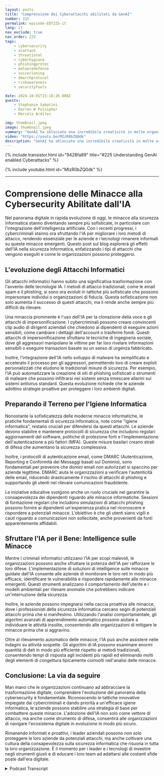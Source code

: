 ```yaml
---
layout: posts
title: "Comprensione dei Cyberattacchi abilitati da GenAI"
number: 225
permalink: episode-EDT225-it
lang: it
nav_exclude: true
nav_order: 225
tags:
    - cybersecurity
    - aiattack
    - threatintel
    - cyberhygiene
    - phishingprotec
    - malwaredefense
    - voicecloning
    - dmarchprotocol
    - riskawareness
    - securitytools

date: 2024-10-01T15:18:26.808Z
guests:
    - Stephanie Sabatini
    - Darren W Pulsipher
    - Marcelo Ardiles

img: thumbnail.jpeg
image: thumbnail.jpeg
summary: "GenAI ha sbloccato una incredibile creatività in molte organizzazioni, compresi i criminali informatici organizzati. Questi strumenti hanno fornito ai cybercriminali una pletora di nuovi attacchi che stanno cogliendo molte organizzazioni alla sprovvista. In questo episodio, Darren intervista Stephani Sabitini e Marcelo Ardiles, entrambi esperti di cybersecurity in prima linea nella guerra informatica che è in pieno svolgimento. Scopri le loro prospettive sugli attacchi abilitati da GenAI e su come rilevarli e prevenirli."
video: "https://youtu.be/MIzR0bZQ0dk"
description: "GenAI ha sbloccato una incredibile creatività in molte organizzazioni, compresi i criminali informatici organizzati. Questi strumenti hanno fornito ai cybercriminali una pletora di nuovi attacchi che stanno cogliendo molte organizzazioni alla sprovvista. In questo episodio, Darren intervista Stephani Sabitini e Marcelo Ardiles, entrambi esperti di cybersecurity in prima linea nella guerra informatica che è in pieno svolgimento. Scopri le loro prospettive sugli attacchi abilitati da GenAI e su come rilevarli e prevenirli."
---
```


<div>
{% include transistor.html id="9428fa89" title="#225 Understanding GenAI enabled Cyberattacks" %}

{% include youtube.html id="MIzR0bZQ0dk" %}
</div>

---

# Comprensione delle Minacce alla Cybersecurity Abilitate dall'IA

Nel panorama digitale in rapida evoluzione di oggi, le minacce alla sicurezza informatica stanno diventando sempre più sofisticate, in particolare con l'integrazione dell'intelligenza artificiale. Con i recenti progressi, i cybercriminali stanno ora sfruttando l'IA per migliorare i loro metodi di attacco, rendendo essenziale per le aziende e i tecnologi rimanere informati su queste minacce emergenti. Questo post sul blog esplorerà gli effetti dell'IA nella sicurezza informatica, enfatizzando i tipi di attacchi che vengono eseguiti e come le organizzazioni possono proteggersi.

## L'evoluzione degli Attacchi Informatici

Gli attacchi informatici hanno subito una significativa trasformazione con l'avvento delle tecnologie IA. I metodi di attacco tradizionali, come le email spam e il phishing, si sono ora evoluti in tattiche più sofisticate che possono impersonare individui o organizzazioni di fiducia. Questa sofisticazione non solo aumenta il successo di questi attacchi, ma li rende anche sempre più difficili da rilevare.

Una minaccia prominente è l'uso dell'IA per la clonazione della voce e gli attacchi di impersonificazione. I cybercriminali possono creare convincenti clip audio di dirigenti aziendali che chiedono ai dipendenti di eseguire azioni sensibili, come cambiare i dettagli dell'account o trasferire fondi. Questi attacchi di impersonificazione sfruttano le tecniche di ingegneria sociale, dove gli aggressori manipolano le vittime per far loro rivelare informazioni sensibili o eseguire transazioni basate su un senso di urgenza fabbricato.

Inoltre, l'integrazione dell'IA nello sviluppo di malware ha semplificato e accelerato il processo per gli aggressori, permettendo loro di creare exploit personalizzati che eludono le tradizionali misure di sicurezza. Per esempio, l'IA può automatizzare la creazione di siti di phishing sofisticati o strumenti di malware che possono infiltrarsi nei sistemi senza innescare allarmi sui sistemi antivirus standard. Questa evoluzione richiede che le aziende adottino strategie proattive per proteggere i loro ambienti digitali.

## Preparando il Terreno per l'Igiene Informatica

Nonostante la sofisticatezza delle moderne minacce informatiche, le pratiche fondamentali di sicurezza informatica, note come "igiene informatica", restano cruciali per difendersi da questi attacchi. Le aziende devono stabilire e mantenere protocolli di sicurezza che includono regolari aggiornamenti del software, politiche di protezione forti e l'implementazione dell'autenticazione a più fattori (MFA). Queste misure basilari creano strati di difesa che aumentano la sicurezza complessiva.

Inoltre, i protocolli di autenticazione email, come DMARC (Autenticazione, Reporting e Conformità dei Messaggi basati sul Dominio), sono fondamentali per prevenire che domini email non autorizzati si spaccino per aziende legittime. DMARC aiuta le organizzazioni a verificare l'autenticità delle email, riducendo drasticamente il rischio di attacchi di phishing e supportando gli utenti nel rilevare comunicazioni fraudolente.

Le iniziative educative svolgono anche un ruolo cruciale nel garantire la consapevolezza dei dipendenti riguardo alle minacce informatiche. Sessioni di formazione regolari che includono simulazioni di attacchi phishing possono fornire ai dipendenti un'esperienza pratica nel riconoscere e rispondere a potenziali minacce. L'obiettivo è che gli utenti siano vigili e cauti riguardo a comunicazioni non sollecitate, anche provenienti da fonti apparentemente affidabili.

## Sfruttare l'IA per il Bene: Intelligence sulle Minacce

Mentre i criminali informatici utilizzano l'IA per scopi malevoli, le organizzazioni possono anche sfruttare la potenza dell'IA per rafforzare le loro difese. L'implementazione di soluzioni di intelligence sulle minacce guidate dall'IA consente alle aziende di monitorare le loro reti in modo più efficace, identificare le vulnerabilità e rispondere rapidamente alle minacce emergenti. Questi strumenti analizzano il comportamento dell'utente e i modelli ambientali per rilevare anomalie che potrebbero indicare un'interruzione della sicurezza.

Inoltre, le aziende possono impegnarsi nella caccia proattiva alle minacce, dove i professionisti della sicurezza informatica cercano segni di potenziali attacchi prima che si manifestino. Utilizzando l'analisi comportamentale, gli algoritmi avanzati di apprendimento automatico possono aiutare a individuare le attività insolite, consentendo alle organizzazioni di mitigare le minacce prima che si aggravino.

Oltre al rilevamento automatico delle minacce, l'IA può anche assistere nelle indagini su attività sospette. Gli algoritmi di IA possono esaminare enormi quantità di dati in modo più efficiente rispetto ai metodi tradizionali, consentendo tempi di risposta agli incidenti più rapidi ed eliminando molti degli elementi di congettura tipicamente coinvolti nell'analisi delle minacce.

## Conclusione: La via da seguire

Man mano che le organizzazioni continuano ad abbracciare la trasformazione digitale, comprendere l'evoluzione del panorama della cybersecurity è fondamentale. Riconoscendo le tattiche innovative impiegate dai cybercriminali e dando priorità a un'efficace igiene informatica, le aziende possono stabilire una strategia di base per combattere queste minacce. L'adozione dell'IA non solo come vettore di attacco, ma anche come strumento di difesa, consentirà alle organizzazioni di navigare l'ecosistema digitale in evoluzione in modo più sicuro.

Rimanendo informati e proattivi, i leader aziendali possono non solo proteggere le loro aziende da potenziali attacchi, ma anche coltivare una cultura della consapevolezza sulla sicurezza informatica che risuona in tutta la loro organizzazione. È il momento per i leader e i tecnologi di investire negli strumenti giusti e di educare i loro team ad adattarsi alle costanti sfide poste dall'era digitale.



<details>
<summary> Podcast Transcript </summary>

<p></p>

</details>
